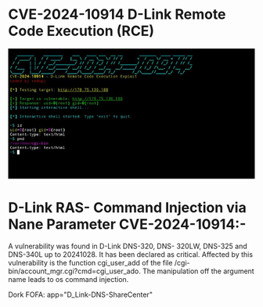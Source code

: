 # CVE-2024-10914  D-Link Remote Code Execution (RCE)
<img src=https://github.com/redspy-sec/D-Link/blob/e20a3a8ef405183b9d4d3b5b4225fb8c2cff3fd1/Screenshot_20241207-002840.jpg/>

# D-Link RAS- Command Injection via Nane Parameter CVE-2024-10914:- 
A vulnerability was found in D-Link DNS-320, DNS- 320LW, DNS-325 and DNS-340L up to 20241028. It has been declared as critical. Affected by this vulnerability is the function cgi_user_add of the file /cgi-bin/account_mgr.cgi?cmd=cgi_user_ado. The manipulation off the argument name leads to os command injection. 

Dork FOFA: app="D_Link-DNS-ShareCenter"
